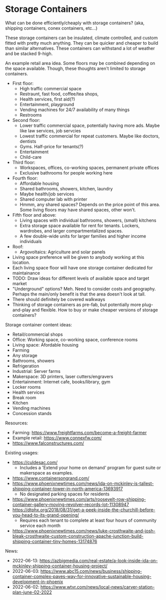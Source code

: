 # Storage Containers
What can be done efficiently/cheaply with storage containers? (aka, shipping containers, conex containers, etc...)

These storage containers can be insulated, climate controlled, and custom fitted with pretty much anything. They can be quicker and cheaper to build than similar alternatives. These containers can withstand a lot of weather and be stacked 9-high.

An example retail area idea. Some floors may be combined depending on the space available. Though, these thoughts aren't limited to storage containers.
- First floor:
    - High traffic commercial space
    - Restraunt, fast food, coffee/tea shops, 
    - Health services, first aid(?)
    - Entertainment, playground
    - Vending machines for 24/7 availability of many things
    - Restrooms
- Second floor:
    - Lower traffic commercial space, potentially having more ads. Maybe like law services, job servcies
    - Lowest traffic commercial for repeat customers. Maybe like doctors, dentists
    - Gyms. Half-price for tenants(?)
    - Entertainment
    - Child-care
- Third floor:
    - Workspaces, offices, co-working spaces, permanent private offices
    - Exclusive bathrooms for people working here
- Fourth floor:
    - Affordable housing
    - Shared bathrooms, showers, kitchen, laundry
    - Maybe health/job services
    - Shared computer lab with printer
    - Hmmm, any shared spaces? Depends on the price point of this area. Some living floors may have shared spaces, other won't.
- Fifth floor and above:
    - Living spaces with individual bathrooms, showers, (small) kitchens
    - Extra storage space available for rent for tenants. Lockers, wardrobes, and larger compartmentalized spaces.
    - A few double-wide units for larger families and higher income individuals
- Roof:
    - Argovoltaics: Agriculture and solar panels
- Living space preference will be given to anybody working at this location.
- Each living space floor will have one storage container dedicated for maintainance
- TODO: Draw ideas for different levels of available space and target market
- "Underground" options? Meh. Need to consider costs and geography. Perhaps the main/only benefit is that the area doesn't look at tall.
- There should definitely be covered walkways
- Thinking of storage containers as pre-fab, but potentially more plug-and-play and flexible. How to buy or make cheaper versions of storage containers?



Storage container content ideas:
- Retail/commercial shops
- Office: Working space, co-working space, conference rooms
- Living space: Afordable housing
- Farming
- Any storage
- Bathrooms, showers
- Refrigeration
- Industrial: Server farms
- Makerspace: 3D printers, laser cutters/engravers
- Entertainment: Internet cafe, books/library, gym
- Locker rooms
- Health services
- Break room
- Kitchen
- Vending machines
- Concession stands



Resources:
- Farming: https://www.freightfarms.com/become-a-freight-farmer
- Example retail: https://www.connexfw.com/
- https://www.falconstructures.com/

Existing usages:
- https://culdesac.com/
    - Includes a 'Extend your home on demand' program for guest suite or makerspace as examples.
- https://www.containersongrand.com/
- https://www.phoenixnewtimes.com/news/ida-on-mckinley-is-tallest-shipping-container-tower-in-north-america-13693917
    - No designated parking spaces for residents
- https://www.phoenixnewtimes.com/arts/roosevelt-row-shipping-container-gallery-moving-revolver-records-lot-11308947
- https://dtphx.org/2018/08/31/get-a-peek-inside-the-churchill-before-you-head-to-its-grand-opening/
    - Requires each tenant to complete at least four hours of community service each month
- https://www.phoenixnewtimes.com/news/luke-crosthwaite-and-josh-bleak-crosthwaite-custom-construction-apache-junction-build-shipping-container-tiny-homes-13174876

News:
- 2022-06-13: https://azbigmedia.com/real-estate/a-look-inside-ida-on-mckinley-shipping-container-housing-project/
- 2022-06-03: https://www.abc15.com/news/business/shipping-container-complex-paves-way-for-innovative-sustainable-housing-development-in-phoenix
- 2022-06-02: https://www.wtvr.com/news/local-news/carver-station-plan-june-02-2022

